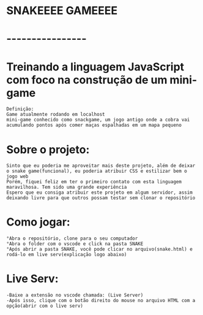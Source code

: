 # SNAKEEEE GAMEEEE
# ---------------- 

# Treinando a linguagem JavaScript com foco na construção de um mini-game 
    Definição:
    Game atualmente rodando em localhost
    mini-game conhecido como snackgame, um jogo antigo onde a cobra vai acumulando pontos após comer maças espalhadas em um mapa pequeno


# Sobre o projeto:
    Sinto que eu poderia me aproveitar mais deste projeto, além de deixar o snake game(funcional), eu poderia atribuir CSS e estilizar bem o jogo web
    Porém, fiquei feliz em ter o primeiro contato com esta linguagem maravilhosa. Tem sido uma grande experiência
    Espero que eu consiga atribuir este projeto em algum servidor, assim deixando livre para que outros possam testar sem clonar o repositório

# Como jogar:
    °Abra o repositório, clone para o seu computador
    °Abra o folder com o vscode e click na pasta SNAKE
    °Após abrir a pasta SNAKE, você pode clicar no arquivo(snake.html) e rodá-lo em live serv(explicação logo abaixo)

# Live Serv:
    -Baixe a extensão no vscode chamada: (Live Server)
    -Após isso, clique com o botão direito do mouse no arquivo HTML com a opção(abrir com o live serv)
